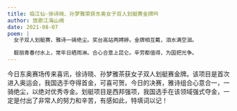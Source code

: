 ```yaml
---
title: 临江仙·徐诗晓、孙梦雅荣获东奥女子双人划艇赛金牌吟
author: 放歌江海山阙
date: 2021-08-07
poem: |
  女子双人划艇赛，雅诗一骑绝尘。奖台高站两娉婷。金牌相互戴，泪水满空洇。

  靓丽青春付水上，常年日晒雨淋。合心合意上昆仑。辛劳都值得，为国把光争。
---
```


今日东奥赛场传来喜讯，徐诗晓、孙梦雅茶获女子双人划艇赛金牌。该项目是首次进入奥运会，我国选手夺得首金，可喜可贺。今日的决赛，雅诗组合心意合一，一骑绝尘，以绝对优秀寺金。划艇项目是西邦强项，我国选手在该领域强式夺金，一定是付出了非常人的努力和辛苦，有感如此，特填词以记！
